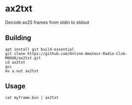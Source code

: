 # ax2txt
Decode ax25 frames from stdin to stdout

## Building

```
apt install git build-essential
git clone https://github.com/Online-Amateur-Radio-Club-M0OUK/ax2txt.git
cd ax2txt
gcc
mv a.out ax2txt
```

## Usage

```
cat myframe.bin | ax2txt
```
